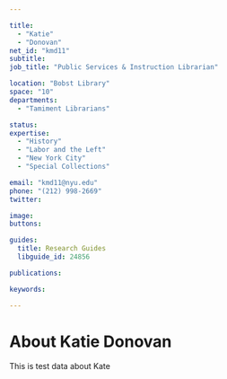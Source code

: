 ```yaml
---

title:
  - "Katie"
  - "Donovan"
net_id: "kmd11"
subtitle: 
job_title: "Public Services & Instruction Librarian"

location: "Bobst Library"
space: "10"
departments:
  - "Tamiment Librarians"

status: 
expertise:
  - "History"
  - "Labor and the Left"
  - "New York City"
  - "Special Collections"

email: "kmd11@nyu.edu"
phone: "(212) 998-2669"
twitter: 

image: 
buttons:

guides:
  title: Research Guides
  libguide_id: 24856

publications:

keywords:

---
```


# About Katie Donovan

This is test data about Kate
